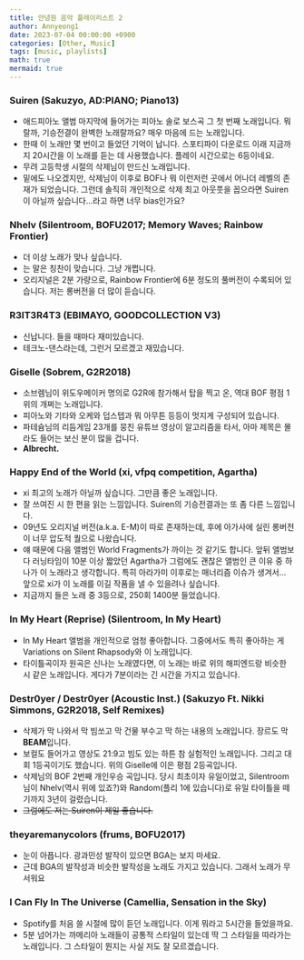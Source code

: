 ```yaml
---
title: 안녕원 음악 플레이리스트 2
author: Annyeong1
date: 2023-07-04 00:00:00 +0900
categories: [Other, Music]
tags: [music, playlists]
math: true
mermaid: true
---
```

### Suiren (Sakuzyo, AD:PIANO; Piano13)
- 애드피아노 앨범 마지막에 들어가는 피아노 솔로 보스곡 그 첫 번째 노래입니다. 뭐랄까, 기승전결이 완벽한 노래랄까요? 매우 마음에 드는 노래입니다.
- 한때 이 노래만 몇 번이고 들었던 기억이 납니다. 스포티파이 다운로드 이래 지금까지 20시간을 이 노래를 듣는 데 사용했습니다. 플레이 시간으로는 6등이네요.
- 무려 고등학생 시절의 삭제님이 만드신 노래입니다. 
- 밑에도 나오겠지만, 삭제님이 이후로 BOF나 뭐 이런저런 곳에서 어나더 레벨의 존재가 되었습니다. 그런데 솔직히 개인적으로 삭제 최고 아웃풋을 꼽으라면 Suiren이 아닐까 싶습니다...라고 하면 너무 bias인가요?

### Nhelv (Silentroom, BOFU2017; Memory Waves; Rainbow Frontier)
- 더 이상 노래가 맞나 싶습니다.
- 는 말은 칭찬이 맞습니다. 그냥 개쩝니다.
- 오리지널은 2분 가량으로, Rainbow Frontier에 6분 정도의 풀버전이 수록되어 있습니다. 저는 롱버전을 더 많이 듣습니다.

### R3IT3R4T3 (EBIMAYO, GOODCOLLECTION V3)
- 신납니다. 들을 때마다 재미있습니다.
- 테크노-댄스라는데, 그런거 모르겠고 재밌습니다.

### Giselle (Sobrem, G2R2018)
- 소브렘님이 위도우메이커 명의로 G2R에 참가해서 탑을 찍고 온, 역대 BOF 평점 1위의 개쩌는 노래입니다.
- 피아노와 기타와 오케와 덥스텝과 뭐 아무튼 등등이 멋지게 구성되어 있습니다.
- 파테슘님의 리듬게임 23개를 뭉친 유튜브 영상이 알고리즘을 타서, 아마 제목은 몰라도 들어는 보신 분이 많을 겁니다.
- **Albrecht.**

### Happy End of the World (xi, vfpq competition, Agartha)
- xi 최고의 노래가 아닐까 싶습니다. 그만큼 좋은 노래입니다.
- 잘 쓰여진 시 한 편을 읽는 느낌입니다. Suiren의 기승전결과는 또 좀 다른 느낌입니다.
- 09년도 오리지널 버전(a.k.a. E-M)이 따로 존재하는데, 후에 아가사에 실린 롱버전이 너무 압도적 퀄으로 나왔습니다.
- 얘 때문에 다음 앨범인 World Fragments가 까이는 것 같기도 합니다. 앞뒤 앨범보다 러닝타임이 10분 이상 짧았던 Agartha가 그럼에도 괜찮은 앨범인 큰 이유 중 하나가 이 노래라고 생각합니다. 특히 아라가미 이후로는 매너리즘 이슈가 생겨서... 앞으로 xi가 이 노래를 이길 작품을 낼 수 있을려나 싶습니다.
- 지금까지 들은 노래 중 3등으로, 250회 1400분 들었습니다.

### In My Heart (Reprise) (Silentroom, In My Heart)
- In My Heart 앨범을 개인적으로 엄청 좋아합니다. 그중에서도 특히 좋아하는 게 Variations on Silent Rhapsody와 이 노래입니다. 
- 타이틀곡이자 원곡은 신나는 노래였다면, 이 노래는 바로 위의 해피엔드랑 비슷한 시 같은 노래입니다. 게다가 7분이라는 긴 시간을 가지고 있습니다.

### Destr0yer / Destr0yer (Acoustic Inst.) (Sakuzyo Ft. Nikki Simmons, G2R2018, Self Remixes)
- 삭제가 막 나와서 막 빔쏘고 막 건물 부수고 막 하는 내용의 노래입니다. 장르도 막 **BEAM**입니다.
- 보컬도 들어가고 영상도 21:9고 빔도 있는 하튼 참 실험적인 노래입니다. 그리고 대회 1등곡이기도 했습니다. 위의 Giselle에 이은 평점 2등곡입니다.
- 삭제님의 BOF 2번째 개인우승 곡입니다. 당시 최초이자 유일이었고, Silentroom님이 Nhelv(역시 위에 있죠?)와 Random(플리 1에 있습니다)로 유일 타이틀을 떼기까지 3년이 걸렸습니다.
- ~~그럼에도 저는 Suiren이 제일 좋습니다.~~

### theyaremanycolors (frums, BOFU2017)
- 눈이 아픕니다. 광과민성 발작이 있으면 BGA는 보지 마세요.
- 근데 BGA의 발작성과 비슷한 발작성을 노래도 가지고 있습니다. 그래서 노래가 무서워요

### I Can Fly In The Universe (Camellia, Sensation in the Sky)
- Spotify를 처음 쓸 시절에 많이 듣던 노래입니다. 이게 뭐라고 5시간을 들었을까요.
- 5분 넘어가는 까메리아 노래들이 공통적 스타일이 있는데 딱 그 스타일을 따라가는 노래입니다. 그 스타일이 뭔지는 사실 저도 잘 모르겠습니다.
